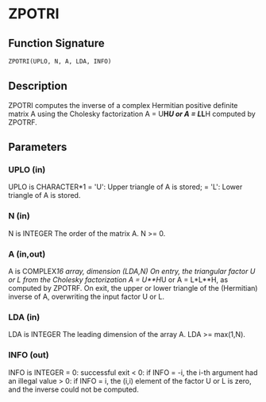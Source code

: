 # ZPOTRI

## Function Signature

```fortran
ZPOTRI(UPLO, N, A, LDA, INFO)
```

## Description


 ZPOTRI computes the inverse of a complex Hermitian positive definite
 matrix A using the Cholesky factorization A = U**H*U or A = L*L**H
 computed by ZPOTRF.

## Parameters

### UPLO (in)

UPLO is CHARACTER*1 = 'U': Upper triangle of A is stored; = 'L': Lower triangle of A is stored.

### N (in)

N is INTEGER The order of the matrix A. N >= 0.

### A (in,out)

A is COMPLEX*16 array, dimension (LDA,N) On entry, the triangular factor U or L from the Cholesky factorization A = U**H*U or A = L*L**H, as computed by ZPOTRF. On exit, the upper or lower triangle of the (Hermitian) inverse of A, overwriting the input factor U or L.

### LDA (in)

LDA is INTEGER The leading dimension of the array A. LDA >= max(1,N).

### INFO (out)

INFO is INTEGER = 0: successful exit < 0: if INFO = -i, the i-th argument had an illegal value > 0: if INFO = i, the (i,i) element of the factor U or L is zero, and the inverse could not be computed.

